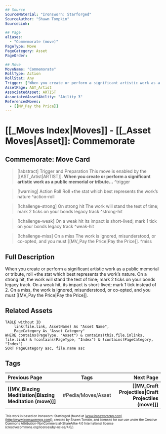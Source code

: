 ```yaml
---
## Source
SourceMaterial: "Ironsworn: Starforged"
SourceAuthor: "Shawn Tompkin"
SourceLink: 

## Page
aliases:
  - "Commemorate (move)"
PageType: Move
PageCategory: Asset
PageOrder: 

## Move
MoveName: "Commemorate"
RollType: Action
RollStat: Any
Trigger: ["When you create or perform a significant artistic work as a public memorial or tribute."]
AssetPage: AST_Artist
AssociatedAsset: ARTIST
AssociatedAssetAbility: "Ability 3"
ReferencedMoves: 
  - [[MV_Pay the Price]]
---
```

# [[_Moves Index|Moves]] - [[_Asset Moves|Asset]]: Commemorate
## Commemorate: Move Card
>[!abstract]  Trigger and Preparation
>This move is enabled by the [[AST_Artist|ARTIST]]. 
>**When you create or perform a significant artistic work as a public memorial or tribute...** ^trigger

> [!warning] Action Roll
> Roll +the stat which best represents the work’s nature ^action-roll

> [!challenge-strong] On strong hit
>  The work will stand the test of time; mark 2 ticks on your bonds legacy track ^strong-hit


> [!challenge-weak] On a weak hit
>  Its impact is short-lived; mark 1 tick on your bonds legacy track ^weak-hit


> [!challenge-miss] On a miss
> The work is ignored, misunderstood, or co-opted, and you must [[MV_Pay the Price|Pay the Price]]. ^miss


## Full Description
When you create or perform a significant artistic work as a public memorial or tribute, roll +the stat which best represents the work’s nature. 
On a strong hit, the work will stand the test of time; mark 2 ticks on your bonds legacy track. 
On a weak hit, its impact is short-lived; mark 1 tick instead of 2. 
On a miss, the work is ignored, misunderstood, or co-opted, and you must [[MV_Pay the Price|Pay the Price]].

## Related Assets
```dataview
TABLE without ID
	link(file.link, AssetName) As "Asset Name",
	PageCategory As "Asset Category"
WHERE contains(PageType, "Asset") & contains(this.file.inlinks, file.link) & !contains(PageType, "Index") & !contains(PageCategory, "Index")
SORT PageCategory asc, file.name asc
```

## Tags
| Previous Page | Tags | Next Page |
|:--- |:---:| ---:|
| **[[MV_Blazing Meditiation\|Blazing Meditation (move)]]** | #Pedia/Moves/Asset | **[[MV_Craft Projectiles\|Craft Projectiles (move)]]** |

<font size=-2>This work is based on Ironsworn: Starforged (found at [www.ironswornrpg.com](http://www.ironswornrpg.com)), created by Shawn Tomkin, and licensed for our use under the Creative Commons Attribution-NonCommercial-ShareAlike 4.0 International license  (creativecommons.org/licenses/by-nc-sa/4.0/).</font>